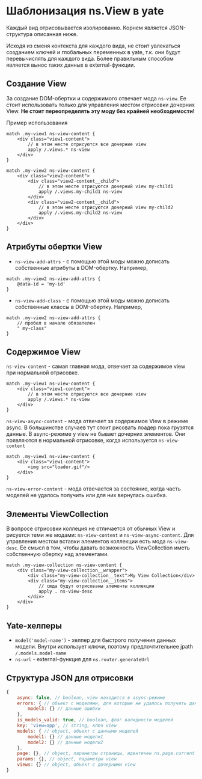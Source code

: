 # Шаблонизация ns.View в yate

Каждый вид отрисовывается изолированно. Корнем является JSON-структура описанная ниже.

Исходя из сменя контекста для каждого вида, не стоит увлекаться созданием ключей и глобальных переменных в yate, т.к. они будут перевычислять для каждого вида.
Более правильным способом является вынос таких данных в external-функции.

## Создание View
За создание DOM-обертки и содержимого отвечает мода `ns-view`. Ее стоит использовать только для управления местом отрисовки дочерних View.
**Не стоит переопределять эту моду без крайней необходимости!**

Пример использования
```
match .my-view1 ns-view-content {
    <div class="view1-content">
        // в этом месте отрисуются все дочерние view
        apply /.views.* ns-view
    </div>
}

match .my-view2 ns-view-content {
    <div class="view2-content">
        <div class="view2-content__child">
            // в этом месте отрисуются дочерний view my-child1
            apply /.views.my-child1 ns-view
        </div>
        <div class="view2-content__child">
            // в этом месте отрисуются дочерний view my-child2
            apply /.views.my-child2 ns-view
        </div>
    </div>
}
```

## Атрибуты обертки View

* `ns-view-add-attrs` - с помощью этой моды можно дописать собственные атрибуты в DOM-обертку. Например,

```
match .my-view2 ns-view-add-attrs {
    @data-id = 'my-id'
}

```
* `ns-view-add-class` - с помощью этой моды можно дописать собственные классы в DOM-обертку. Например,

```
match .my-view2 ns-view-add-attrs {
    // пробел в начале обязателен
    " my-class"
}
```

## Содержимое View

`ns-view-content` - самая главная мода, отвечает за содержимое view при нормальной отрисовке.

```
match .my-view1 ns-view-content {
    <div class="view1-content">
        // в этом месте отрисуются все дочерние view
        apply /.views.* ns-view
    </div>
}
```

`ns-view-async-content` - мода отвечает за содержимое View в режиме async.
В большинстве случаев тут стоит рисовать лоадер пока грузятся данные.
В async-режиме у view не бывает дочерних элементов. Они появляются в нормальной отрисовке, когда используется `ns-view-content`

```
match .my-view1 ns-view-content {
    <div class="view1-content">
        <img src="loader.gif"/>
    </div>
}
```

`ns-view-error-content` - мода отвечается за состояние, когда часть моделей не удалось получить или для них вернулась ошибка.

## Элементы ViewСollection

В вопросе отрисовки коллеция не отличается от обычных View и рисуется теми же модами: `ns-view-content` и `ns-view-async-content`.
Для управления местом вставки элементов коллекции есть мода `ns-view-desc`.
Ее смысл в том, чтобы давать возможность ViewСollection иметь собственную обертку над элементами.

```
match .my-view-collection ns-view-content {
    <div class="my-view-collection__wrapper">
        <div class="my-view-collection__text">My View Collection</div>
        <div class="my-view-collection__items">
            // сюда будут отрисованы элементы коллекции
            apply . ns-view-desc
        </div>
    </div>
}
```

## Yate-хелперы

* `model('model-name')` - хелпер для быстрого получения данных модели. Внутри использует ключи, поэтому предпочтительнее jpath `/.models.model-name`
* `ns-url` - external-функция для `ns.router.generateUrl`

## Структура JSON для отрисовки

```js
{
    async: false, // boolean, view находится в async-режиме
    errors: { // объект с моделями, для которые не удалось получить данные
        model3: {} // данные ошибки
    },
    is_models_valid: true, // boolean, флаг валидности моделей
    key: 'view=app', // string, ключ view
    models: { // object, объект с данными моделей
        model1: {} // данные модели1
        model2: {} // данные модели2
    },
    page: {}, // object, параметры страницы, идентичен ns.page.current
    params: {}, // object, параметры view
    views: {} // object, объект c дочерними view
}
```

